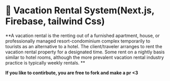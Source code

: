 # 🍰 Vacation Rental System(Next.js, Firebase, tailwind Css)
**A vacation rental is the renting out of a furnished apartment, house, or professionally managed resort-condominium complex temporarily to tourists as an alternative to a hotel.
The client/traveler arranges to rent the vacation rental property for a designated time. Some rent on a nightly basis similar to hotel rooms, although the more prevalent vacation rental industry practice is typically weekly rentals.
**

**If you like to contirbute, you are free to fork and make a pr <3**